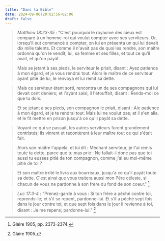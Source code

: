 ```yaml
---
title: "Dans la Bible"
date: 2024-09-06T20:02:56+02:00
draft: false
---
```



> *Matthieu 18:23-35* : "C'est pourquoi le royaume des cieux est comparé à un homme-roi qui voulut compter avec ses serviteurs. Or, lorsqu'il eut commencé à compter, on lui en présenta un qui lui devait dix mille talents. Et comme il n'avait pas de quoi les rendre, son maître ordonna qu'on le vendît, lui, sa femme et ses filles, et tout ce qu'il avait, et qu'on payât.

> Mais se jetant à ses pieds, le serviteur le priait, disant : Ayez patience à mon égard, et je vous rendrai tout. Alors le maître de ce serviteur ayant pitié de lui, le renvoya et lui remit sa dette.

> Mais ce serviteur étant sorti, rencontra un de ses compagnons qui lui devait cent deniers; et l'ayant saisi, il l'étouffait, disant : Rends-moi ce que tu dois.

> Et se jetant à ses pieds, son compagnon le priait, disant : Aie patience à mon égard, et je te rendrai tout. Mais lui ne voulut pas; et il s'en alla, et le fit mettre en prison jusqu'à ce qu'il payât sa dette.

> Voyant ce qui se passait, les autres serviteurs furent grandement contristés; ils vinrent et racontèrent à leur maître tout ce qui s'était fait.

> Alors son maître l'appela, et lui dit : Méchant serviteur, je t'ai remis toute ta dette, parce que tu mas prié : Ne fallait-il donc pas que toi aussi tu eusses pitié de ton compagnon, comme j'ai eu moi-même pitié de toi ? 

> Et son maître irrité le livra aux bourreaux, jusqu'à ce qu'il payât toute sa dette. C'est ainsi que vous traitera aussi mon Père céleste, si chacun de vous ne pardonne à son frère du fond de son coeur." [^1]

[^1]: Glaire 1905, pp. 2373-2374.

> *Luc 17:3-4* : "Prenez-garde à vous : Si ton frère a péché contre toi, reprends-le; et s'il se repent, pardonne-lui. Et s'il a péché sept fois dans le jour contre toi, et que sept fois dans le jour il revienne à toi, disant : Je me repens; pardonne-lui." [^2]

[^2]: Glaire 1905.

